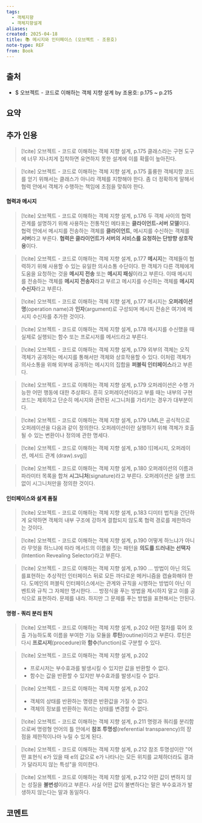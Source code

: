 ```yaml
---
tags:
  - 객체지향
  - 객체지향설계
aliases: 
created: 2025-04-18
title: 📚 메시지와 인터페이스 (오브젝트 - 조용호)
note-type: REF
from: Book
---
```


## 출처

- $ 오브젝트 - 코드로 이해하는 객체 지향 설계 by 조용호: p.175 ~ p.215

## 요약


## 추가 인용

>[!cite] 오브젝트 - 코드로 이해하는 객체 지향 설계, p.175
>클래스라는 구현 도구에 너무 지나치게 집착하면 유연하지 못한 설계에 이를 확률이 높아진다.

>[!cite] 오브젝트 - 코드로 이해하는 객체 지향 설계, p.175
>훌륭한 객체지향 코드를 얻기 위해서는 클래스가 아니라 객체를 지향해야 한다. 좀 더 정확하게 말해서 협력 안에서 객체가 수행하는 책임에 초점을 맞춰야 한다.

#### 협력과 메시지

>[!cite] 오브젝트 - 코드로 이해하는 객체 지향 설계, p.176
>두 객체 사이의 협력 관계를 설명하기 위해 사용하는 전통적인 메타포는 **클라이언트-서버 모델**이다. 협력 안에서 메시지를 전송하는 객체를 **클라이언트**, 메시지를 수신하는 객체를 **서버**라고 부른다. **협력은 클라이언트가 서버의 서비스를 요청하는 단방향 상호작용**이다.

>[!cite] 오브젝트 - 코드로 이해하는 객체 지향 설계, p.177
>**메시지**는 객체들이 협력하기 위해 사용할 수 있는 유일한 의사소통 수단이다. 한 객체가 다른 객체에게 도움을 요청하는 것을 **메시지 전송** 또는 **메시지 패싱**이라고 부른다. 이때 메시지를 전송하는 객체를 **메시지 전송자**라고 부르고 메시지를 수신하는 객체를 **메시지 수신자**라고 부른다.

>[!cite] 오브젝트 - 코드로 이해하는 객체 지향 설계, p.177
>메시지는 **오퍼레이션명**(operation name)과 **인자**(argument)로 구성되며 메시지 전송은 여기에 메시지 수신자를 추가한 것이다.

>[!cite] 오브젝트 - 코드로 이해하는 객체 지향 설계, p.178
>메시지를 수신했을 때 실제로 실행되는 함수 또는 프로시저를 메서드라고 부른다.

>[!cite] 오브젝트 - 코드로 이해하는 객체 지향 설계, p.179
>외부의 객체는 오직 객체가 공개하는 메시지를 통해서만 객체와 상호작용할 수 있다. 이처럼 객체가 의사소통을 위해 외부에 공개하는 메시지의 집합을 **퍼블릭 인터페이스**라고 부른다.

>[!cite] 오브젝트 - 코드로 이해하는 객체 지향 설계, p.179
>오퍼레이션은 수행 가능한 어떤 행동에 대한 추상화다. 흔히 오퍼레이션이라고 부를 때는 내부의 구현 코드는 제외하고 단순히 메시지와 관련된 시그니처를 가리키는 경우가 대부분이다.

>[!cite] 오브젝트 - 코드로 이해하는 객체 지향 설계, p.179
>UML은 공식적으로 오퍼레이션을 다음과 같이 정의한다.
>오퍼레이션이란 실행하기 위해 객체가 호출될 수 있는 변환이나 정의에 관한 명세다.

>[!cite] 오브젝트 - 코드로 이해하는 객체 지향 설계, p.180
>![[메시지, 오퍼레이션, 메서드 관계 (draw).svg]]

>[!cite] 오브젝트 - 코드로 이해하는 객체 지향 설계, p.180
>오퍼레이션의 이름과 파라미터 목록을 합쳐 **시그니처**(signature)라고 부른다. 오퍼레이션은 실행 코드 없이 시그니처만을 정의한 것이다.

#### 인터페이스와 설계 품질

>[!cite] 오브젝트 - 코드로 이해하는 객체 지향 설계, p.183
>디미터 법칙을 간단하게 요약하면 객체의 내부 구조에 강하게 결합되지 않도록 협력 경로를 제한하라는 것이다.

>[!cite] 오브젝트 - 코드로 이해하는 객체 지향 설계, p.190
>어떻게 하느냐가 아니라 무엇을 하느냐에 따라 메서드의 이름을 짓는 패턴을 **의도를 드러내는 선택자**(Intention Revealing Selector)라고 부른다.

>[!cite] 오브젝트 - 코드로 이해하는 객체 지향 설계, p.190
>... 방법이 아닌 의도를표현하는 추상적인 인터페이스 뒤로 모든 까다로운 메커니즘을 캡슐화해야 한다. 도메인의 퍼블릭 인터페이스에서는 관계와 규칙을 시행하는 방법이 아닌 이벤트와 규칙 그 자체만 명시한다.
>... 방정식을 푸는 방법을 제시하지 말고 이를 공식으로 표현하라. 문제를 내라. 하지만 그 문제를 푸는 방법을 표현해서는 안된다.

#### 명령 - 쿼리 분리 원칙

>[!cite] 오브젝트 - 코드로 이해하는 객체 지향 설계, p.202
>어떤 절차를 묶어 호출 가능하도록 이름을 부여한 기능 모듈을 **루틴**(routine)이라고 부른다. 루틴은 다시 **프로시저**(procedure)와 **함수**(function)로 구분할 수 있다.

>[!cite] 오브젝트 - 코드로 이해하는 객체 지향 설계, p.202
>- 프로시저는 부수효과를 발생시킬 수 있지만 값을 반환할 수 없다.
>- 함수는 값을 반환할 수 있지만 부수효과를 발생시킬 수 없다.

>[!cite] 오브젝트 - 코드로 이해하는 객체 지향 설계, p.202
>- 객체의 상태를 반환하는 명령은 반환값을 가질 수 없다.
>- 객체의 정보를 반환하는 쿼리는 상태를 변경할 수 없다.

>[!cite] 오브젝트 - 코드로 이해하는 객체 지향 설계, p.211
>명령과 쿼리를 분리함으로써 명령형 언어의 틀 안에서 **참조 투명성**(referential transparency)의 장점을 제한적이나마 누릴 수 있게 된다.

>[!cite] 오브젝트 - 코드로 이해하는 객체 지향 설계, p.212
>참조 투명성이란 "어떤 표현식 e가 있을 때 e의 값으로 e가 나타나는 모든 위치를 교체하더라도 결과가 달라지지 않는 특성"을 의미한다.

>[!cite] 오브젝트 - 코드로 이해하는 객체 지향 설계, p.212
>어떤 값이 변하지 않는 성질을 **불변성**이라고 부른다. 사실 어떤 값이 불변하다는 말은 부수효과가 발생하지 않는다는 말과 동일하다.
>



## 코멘트